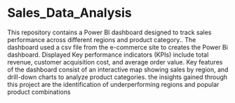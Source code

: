 # Sales_Data_Analysis
 This repository contains a Power BI dashboard designed to track sales performance across different regions and product category.. The dashboard used a csv file from the e-commerce site to creates the Power Bi dashboard. Displayed Key performance indicators (KPIs) include total revenue, customer acquisition cost, and average order value. Key features of the dashboard consist of an interactive map showing sales by region, and drill-down charts to analyze product categories. the insights gained through this project are the identification of underperforming regions and popular product combinations
